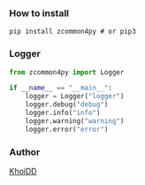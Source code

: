 ### How to install

```
pip install zcommon4py # or pip3
```

### Logger

```python
from zcommon4py import Logger

if __name__ == "__main__":
    logger = Logger("logger")
    logger.debug("debug")
    logger.info("info")
    logger.warning("warning")
    logger.error("error")
```

### Author

[KhoiDD](https://github.com/mazino2d)